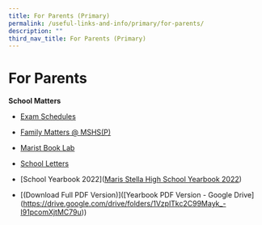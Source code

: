 ```yaml
---
title: For Parents (Primary)
permalink: /useful-links-and-info/primary/for-parents/
description: ""
third_nav_title: For Parents (Primary)
---
```

# For Parents

**School Matters**

*   [Exam Schedules](/useful-links-and-info/primary/for-parents/exam-schedules/)
*   [Family Matters @ MSHS(P)](http://fmsmarisstellahighprimary.weebly.com/)  
    
*   [Marist Book Lab](/useful-links-and-info/primary/for-parents/marist-book-lab/)
*   [School Letters](/useful-links-and-info/primary/for-parents/school-letters/)
*   [School Yearbook 2022]([Maris Stella High School Yearbook 2022](https://online.fliphtml5.com/obrr/bzwk/)) 
*   [(Download Full PDF Version)]([Yearbook PDF Version - Google Drive] (https://drive.google.com/drive/folders/1VzplTkc2C99Mayk_-I91pcomXjtMC79u)) 